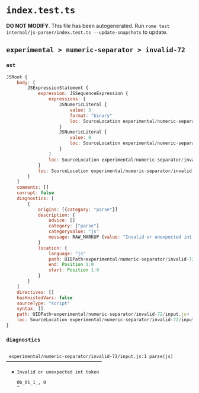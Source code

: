 # `index.test.ts`

**DO NOT MODIFY**. This file has been autogenerated. Run `rome test internal/js-parser/index.test.ts --update-snapshots` to update.

## `experimental > numeric-separator > invalid-72`

### `ast`

```javascript
JSRoot {
	body: [
		JSExpressionStatement {
			expression: JSSequenceExpression {
				expressions: [
					JSNumericLiteral {
						value: 3
						format: "binary"
						loc: SourceLocation experimental/numeric-separator/invalid-72/input.js 1:0-1:8
					}
					JSNumericLiteral {
						value: 0
						loc: SourceLocation experimental/numeric-separator/invalid-72/input.js 1:10-1:11
					}
				]
				loc: SourceLocation experimental/numeric-separator/invalid-72/input.js 1:0-1:11
			}
			loc: SourceLocation experimental/numeric-separator/invalid-72/input.js 1:0-1:11
		}
	]
	comments: []
	corrupt: false
	diagnostics: [
		{
			origins: [{category: "parse"}]
			description: {
				advice: []
				category: ["parse"]
				categoryValue: "js"
				message: RAW_MARKUP {value: "Invalid or unexpected int token"}
			}
			location: {
				language: "js"
				path: UIDPath<experimental/numeric-separator/invalid-72/input.js>
				end: Position 1:0
				start: Position 1:0
			}
		}
	]
	directives: []
	hasHoistedVars: false
	sourceType: "script"
	syntax: []
	path: UIDPath<experimental/numeric-separator/invalid-72/input.js>
	loc: SourceLocation experimental/numeric-separator/invalid-72/input.js 1:0-2:0
}
```

### `diagnostics`

```

 experimental/numeric-separator/invalid-72/input.js:1 parse(js) ━━━━━━━━━━━━━━━━━━━━━━━━━━━━━━━━━━━━

  ✖ Invalid or unexpected int token

    0b_01_1_, 0
    ^


```

